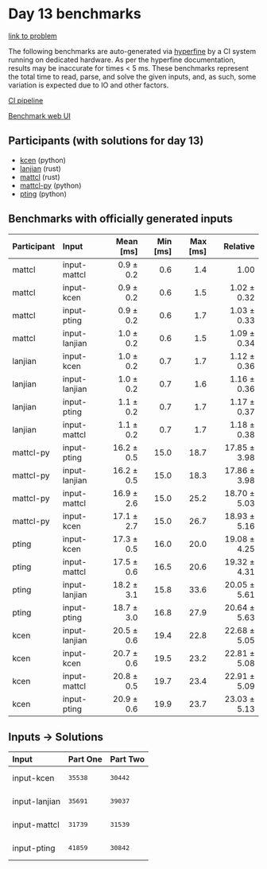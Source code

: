 # Day 13 benchmarks

[link to problem](https://adventofcode.com/2023/day/13)

The following benchmarks are auto-generated via
[hyperfine](https://github.com/sharkdp/hyperfine) by a CI system running on
dedicated hardware. As per the hyperfine documentation, results may be
inaccurate for times < 5 ms. These benchmarks represent the total time to read,
parse, and solve the given inputs, and, as such, some variation is expected due
to IO and other factors.

[CI pipeline](http://ci.papercode.net:8080/teams/main/pipelines/aoc2023)

[Benchmark web UI](https://aoc.ancalagon.black)


## Participants (with solutions for day 13)

- [kcen](https://github.com/kcen/aoc2023) (python)
- [lanjian](https://github.com/lanjian/aoc-2023) (rust)
- [mattcl](https://github.com/mattcl/aoc2023) (rust)
- [mattcl-py](https://github.com/mattcl/aoc2023-py) (python)
- [pting](https://github.com/pting/aoc2023) (python)


## Benchmarks with officially generated inputs

| Participant | Input | Mean [ms] | Min [ms] | Max [ms] | Relative |
|:---|:---|---:|---:|---:|---:|
| mattcl | input-mattcl | 0.9 ± 0.2 | 0.6 | 1.4 | 1.00 |
| mattcl | input-kcen | 0.9 ± 0.2 | 0.6 | 1.5 | 1.02 ± 0.32 |
| mattcl | input-pting | 0.9 ± 0.2 | 0.6 | 1.7 | 1.03 ± 0.33 |
| mattcl | input-lanjian | 1.0 ± 0.2 | 0.6 | 1.5 | 1.09 ± 0.34 |
| lanjian | input-kcen | 1.0 ± 0.2 | 0.7 | 1.7 | 1.12 ± 0.36 |
| lanjian | input-lanjian | 1.0 ± 0.2 | 0.7 | 1.6 | 1.16 ± 0.36 |
| lanjian | input-pting | 1.1 ± 0.2 | 0.7 | 1.7 | 1.17 ± 0.37 |
| lanjian | input-mattcl | 1.1 ± 0.2 | 0.7 | 1.7 | 1.18 ± 0.38 |
| mattcl-py | input-pting | 16.2 ± 0.5 | 15.0 | 18.7 | 17.85 ± 3.98 |
| mattcl-py | input-lanjian | 16.2 ± 0.5 | 15.0 | 18.3 | 17.86 ± 3.98 |
| mattcl-py | input-mattcl | 16.9 ± 2.6 | 15.0 | 25.2 | 18.70 ± 5.03 |
| mattcl-py | input-kcen | 17.1 ± 2.7 | 15.0 | 26.7 | 18.93 ± 5.16 |
| pting | input-kcen | 17.3 ± 0.5 | 16.0 | 20.0 | 19.08 ± 4.25 |
| pting | input-mattcl | 17.5 ± 0.6 | 16.5 | 20.6 | 19.32 ± 4.31 |
| pting | input-lanjian | 18.2 ± 3.1 | 15.8 | 33.6 | 20.05 ± 5.61 |
| pting | input-pting | 18.7 ± 3.0 | 16.8 | 27.9 | 20.64 ± 5.63 |
| kcen | input-lanjian | 20.5 ± 0.6 | 19.4 | 22.8 | 22.68 ± 5.05 |
| kcen | input-kcen | 20.7 ± 0.6 | 19.5 | 23.2 | 22.81 ± 5.08 |
| kcen | input-mattcl | 20.8 ± 0.5 | 19.7 | 23.4 | 22.91 ± 5.09 |
| kcen | input-pting | 20.9 ± 0.6 | 19.9 | 23.7 | 23.03 ± 5.13 |


## Inputs -> Solutions

| Input | Part One | Part Two |
|:---|:---|:---|
|input-kcen|<pre>35538</pre>|<pre>30442</pre>|
|input-lanjian|<pre>35691</pre>|<pre>39037</pre>|
|input-mattcl|<pre>31739</pre>|<pre>31539</pre>|
|input-pting|<pre>41859</pre>|<pre>30842</pre>|